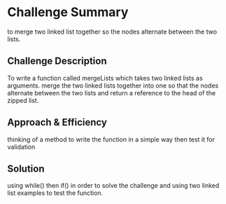 # Challenge Summary
to merge two linked list together so the nodes alternate between the two lists.

## Challenge Description
To write a function called mergeLists which takes two linked lists as arguments. merge the two linked lists together into one so that the nodes alternate between the two lists and return a reference to the head of the zipped list. 

## Approach & Efficiency
thinking of a method to write the function in a simple way then test it for validation

## Solution
using while() then if() in order to solve the challenge and using two linked list examples to test the function.